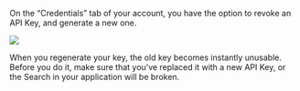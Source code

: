 On the “Credentials” tab of your account, you have the option to revoke an API Key, and generate a new one.

![](https://s3.amazonaws.com/helpscout.net/docs/assets/557c2386e4b01a224b42b2b3/images/55df72de9033600a295286d9/file-HiKMzlRVgc.png)

When you regenerate your key, the old key becomes instantly unusable. Before you do it, make sure that you’ve replaced it with a new API Key, or the Search in your application will be broken.